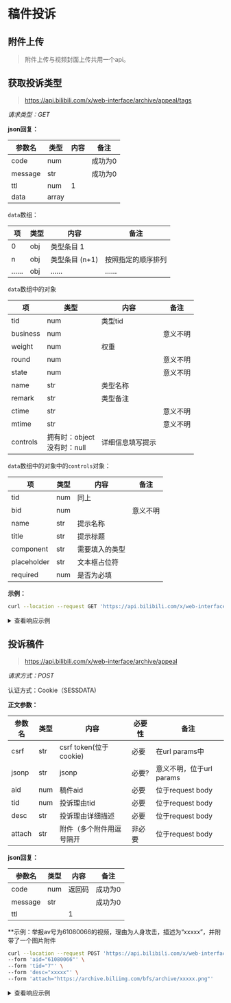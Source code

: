 # 稿件投诉

## 附件上传

> 附件上传与视频封面上传共用一个api。

## 获取投诉类型

> https://api.bilibili.com/x/web-interface/archive/appeal/tags

*请求类型：GET*

**json回复：**

| 参数名  | 类型          | 内容 | 备注    |
| ------- | ------------- | ---- | ------- |
| code    | num           |      | 成功为0 |
| message | str           |      | 成功为0 |
| ttl     | num           | 1    |         |
| data    | array         |      |         |

`data`数组：

| 项   | 类型 | 内容           | 备注               |
| ---- | ---- | -------------- | ------------------ |
| 0    | obj  | 类型条目 1     |                    |
| n    | obj  | 类型条目 (n+1) | 按照指定的顺序排列 |
| ……   | obj  | ……             | ……                 |

`data`数组中的对象

| 项       | 类型                           | 内容             | 备注     |
| -------- | ------------------------------ | ---------------- | -------- |
| tid      | num                            | 类型tid          |          |
| business | num                            |                  | 意义不明 |
| weight   | num                            | 权重             |          |
| round    | num                            |                  | 意义不明 |
| state    | num                            |                  | 意义不明 |
| name     | str                            | 类型名称         |          |
| remark   | str                            | 类型备注         |          |
| ctime    | str                            |                  | 意义不明 |
| mtime    | str                            |                  | 意义不明 |
| controls | 拥有时：object<br>没有时：null | 详细信息填写提示 |          |

`data`数组中的对象中的`controls`对象：

| 项          | 类型 | 内容           | 备注     |
| ----------- | ---- | -------------- | -------- |
| tid         | num  | 同上           |          |
| bid         | num  |                | 意义不明 |
| name        | str  | 提示名称       |          |
| title       | str  | 提示标题       |          |
| component   | str  | 需要填入的类型 |          |
| placeholder | str  | 文本框占位符   |          |
| required    | num  | 是否为必填     |          |

**示例：**

```bash
curl --location --request GET 'https://api.bilibili.com/x/web-interface/archive/appeal/tags'
```

<details>
  <summary>查看响应示例</summary>

```json
{
    "code": 0,
    "message": "0",
    "ttl": 1,
    "data": [
        {
            "tid": 1,
            "business": 1,
            "weight": 1,
            "round": 2,
            "state": 1,
            "name": "有其他问题",
            "remark": "为帮助审核人员更快处理，请补充问题类型和出现位置等详细信息",
            "ctime": "2018-08-13T15:41:20+08:00",
            "mtime": "2018-08-13T15:41:20+08:00",
            "controls": null
        },
        {
            "tid": 9,
            "business": 1,
            "weight": 30,
            "round": 2,
            "state": 1,
            "name": "引战",
            "remark": "为帮助审核人员更快处理, 请补充引战的话题和出现位置",
            "ctime": "2018-08-13T15:41:20+08:00",
            "mtime": "2018-08-13T15:41:20+08:00",
            "controls": null
        },
        {
            "tid": 10,
            "business": 1,
            "weight": 20,
            "round": 2,
            "state": 1,
            "name": "不能参加充电",
            "remark": "为帮助审核人员更快处理, 请补充问题类型和出现位置等详细信息",
            "ctime": "2018-08-13T15:41:20+08:00",
            "mtime": "2018-08-23T11:35:28+08:00",
            "controls": null
        },
        {
            "tid": 52,
            "business": 1,
            "weight": 35,
            "round": 2,
            "state": 1,
            "name": "转载/自制类型错误",
            "remark": "为帮助审核人员更快处理, 请补充原创作品出处",
            "ctime": "2018-08-13T15:41:20+08:00",
            "mtime": "2018-08-13T15:41:20+08:00",
            "controls": [
                {
                    "tid": 52,
                    "bid": 1,
                    "name": "出处",
                    "title": "原创视频出处",
                    "component": "link",
                    "placeholder": "请填写链接",
                    "required": 1
                }
            ]
        },
        {
            "tid": 2,
            "business": 1,
            "weight": 100,
            "round": 1,
            "state": 1,
            "name": "违法违禁",
            "remark": "为帮助审核人员更快处理，补充违规内容出现位置",
            "ctime": "2018-08-13T15:41:20+08:00",
            "mtime": "2018-08-13T15:41:20+08:00",
            "controls": null
        },
        {
            "tid": 3,
            "business": 1,
            "weight": 90,
            "round": 1,
            "state": 1,
            "name": "色情",
            "remark": "为帮助审核人员更快处理，补充违规内容出现位置",
            "ctime": "2018-08-13T15:41:20+08:00",
            "mtime": "2018-08-13T15:41:20+08:00",
            "controls": null
        },
        {
            "tid": 4,
            "business": 1,
            "weight": 80,
            "round": 1,
            "state": 1,
            "name": "低俗",
            "remark": "为帮助审核人员更快处理，补充违规内容出现位置",
            "ctime": "2018-08-13T15:41:20+08:00",
            "mtime": "2018-08-13T15:41:20+08:00",
            "controls": null
        },
        {
            "tid": 5,
            "business": 1,
            "weight": 70,
            "round": 1,
            "state": 1,
            "name": "赌博诈骗",
            "remark": "为帮助审核人员更快处理，补充违规内容出现位置",
            "ctime": "2018-08-13T15:41:20+08:00",
            "mtime": "2018-08-13T15:41:20+08:00",
            "controls": null
        },
        {
            "tid": 6,
            "business": 1,
            "weight": 60,
            "round": 1,
            "state": 1,
            "name": "血腥暴力",
            "remark": "为帮助审核人员更快处理，补充违规内容出现位置",
            "ctime": "2018-08-13T15:41:20+08:00",
            "mtime": "2018-08-13T15:41:20+08:00",
            "controls": null
        },
        {
            "tid": 7,
            "business": 1,
            "weight": 50,
            "round": 1,
            "state": 1,
            "name": "人身攻击",
            "remark": "为帮助审核人员更快处理，补充违规内容出现位置",
            "ctime": "2018-08-13T15:41:20+08:00",
            "mtime": "2018-08-13T15:41:20+08:00",
            "controls": null
        },
        {
            "tid": 8,
            "business": 1,
            "weight": 40,
            "round": 1,
            "state": 1,
            "name": "与站内其他视频撞车",
            "remark": "为帮助审核人员更快处理, 请描述撞车信息",
            "ctime": "2018-08-13T15:41:20+08:00",
            "mtime": "2018-08-23T00:30:04+08:00",
            "controls": [
                {
                    "tid": 8,
                    "bid": 1,
                    "name": "撞车对象",
                    "title": "撞车对象",
                    "component": "input",
                    "placeholder": "BVID",
                    "required": 1
                }
            ]
        },
        {
            "tid": 10000,
            "business": 1,
            "weight": 10,
            "round": 1,
            "state": 1,
            "name": "青少年不良信息",
            "remark": "为帮助审核人员更快处理, 请补充违规内容出现位置",
            "ctime": "2018-08-13T15:41:20+08:00",
            "mtime": "2018-08-13T15:41:20+08:00",
            "controls": null
        },
        {
            "tid": 10013,
            "business": 1,
            "weight": 37,
            "round": 1,
            "state": 1,
            "name": "不良封面/标题",
            "remark": "为帮助审核人员更快处理, 请描述详细信息",
            "ctime": "2019-04-17T19:18:09+08:00",
            "mtime": "2019-04-17T20:42:25+08:00",
            "controls": null
        }
    ]
}
```

</details>

## 投诉稿件

> https://api.bilibili.com/x/web-interface/archive/appeal

*请求方式：POST*

认证方式：Cookie（SESSDATA)

**正文参数：**

| 参数名 | 类型 | 内容                     | 必要性 | 备注                     |
| ------ | ---- | ------------------------ | ------ | ------------------------ |
| csrf   | str  | csrf token(位于cookie)   | 必要   | 在url params中           |
| jsonp  | str  | jsonp                    | 必要?  | 意义不明，位于url params |
| aid    | num  | 稿件aid                  | 必要   | 位于request body         |
| tid    | num  | 投诉理由tid              | 必要   | 位于request body         |
| desc   | str  | 投诉理由详细描述         | 必要   | 位于request body         |
| attach | str  | 附件（多个附件用逗号隔开 | 非必要 | 位于request body         |

**json回复：**

| 参数名  | 类型 | 内容   | 备注    |
| ------- | ---- | ------ | ------- |
| code    | num  | 返回码 | 成功为0 |
| message | str  |        | 成功为0 |
| ttl     |      | 1      |         |

**示例：举报av号为61080066的视频，理由为人身攻击，描述为“xxxxx”，并附带了一个图片附件

```bash
curl --location --request POST 'https://api.bilibili.com/x/web-interface/archive/appeal?jsonp=jsonp&csrf=xxxx' \
--form 'aid="61080066"' \
--form 'tid="7"' \
--form 'desc="xxxxx"' \
--form 'attach="https://archive.biliimg.com/bfs/archive/xxxxx.png"'
```

<details>
  <summary>查看响应示例</summary>

```json
{
	"code":0,
	"message":"0",
	"ttl":1
}
```

</details>
